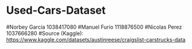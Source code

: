 # Used-Cars-Dataset
#Norbey Garcia 1038417080
#Manuel Furio 1118876500
#Nicolas Perez 1037666280
#Source (Kaggle): https://www.kaggle.com/datasets/austinreese/craigslist-carstrucks-data
